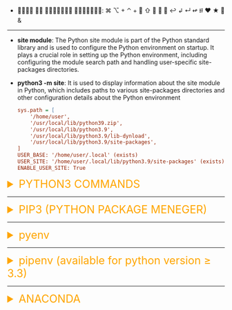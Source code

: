 -   𝑳𝒊𝒔𝒕 𝒐𝒇 𝐔𝐬𝐞𝐟𝐮𝐥𝐥 𝑺𝒚𝒎𝒃𝒐𝒍𝒔: ⌘ ⌥ + ⌃ + ⤶ ⇧  ⤶ ⬋ ↩︎ ↲ ↵ ↫ ⭿ ♥ ★ 🎾 &

---

-   **site module**: The Python site module is part of the Python standard library and is used to configure the Python environment on startup. It plays a crucial role in setting up the Python environment, including configuring the module search path and handling user-specific site-packages directories.

-   **python3 -m site**: It is used to display information about the site module in Python, which includes paths to various site-packages directories and other configuration details about the Python environment

    ```ini
    sys.path = [
        '/home/user',
        '/usr/local/lib/python39.zip',
        '/usr/local/lib/python3.9',
        '/usr/local/lib/python3.9/lib-dynload',
        '/usr/local/lib/python3.9/site-packages',
    ]
    USER_BASE: '/home/user/.local' (exists)
    USER_SITE: '/home/user/.local/lib/python3.9/site-packages' (exists)
    ENABLE_USER_SITE: True
    ```

<details><summary style="font-size:25px;color:Orange"> PYTHON3 COMMANDS </summary>

-   [Corey: How to Set the Path and Switch Between Different Versions/Executables (Mac & Linux)](https://www.youtube.com/watch?v=PUIE7CPANfo&list=PL-osiE80TeTskrapNbzXhwoFUiLCjGgY7&index=14&t=1218s)

```python
>>> import sys
>>> sys.argv
>>> sys.executable
    '/Library/Frameworks/Python.framework/Versions/3.7/bin/python3'
```

-   MY PYTHON EXECUTABLES:

    -   `/usr/local/Cellar/python3/3.7.3/bin`
    -   `/Library/Frameworks/Python.framework/Versions`
    -   `/usr/local/Cellar` → paths of various python versions.
    -   `/usr/local/opt/` → These python executables are actually symlinks of python in `/usr/local/Cellar`
    -   `/usr/local/opt/python@3.9/bin/python3.9` → PATH of python3.9:

-   `$ type python`
-   `$ which python`
-   `$ which -a python3` → locate all (-a) python3 file in the user's path

-   `$ python3 -V` → Version of the current executalbe python3.
-   `$ whereis python3` → /usr/bin/python3
-   `$ echo $PATH` → show the path variable of my machine.
-   `$ type python3` → python3 is hashed (/usr/local/bin/python3)
-   `$ man python3`
-   `$ python3 module_name.py [arg1, ..., argn]` → Run python file from command line
-   🔥 `$ python3 -m pydoc <package_name>` → print out the documents of the given package.
-   🔥 `$ python3 -m site` → print the path of python3's site-packages
-   `$ python3 -m site --user-base`
-   `$ python3 setup.py install --prefix=~`
    -   'cd' into the module directory that contains `setup.py` and run the install command above.
    -   Instalation of dependencies through the `setup.py` file of the given project
-   `$ python3 setup.py -q deps` → show available dependency groups
-   `$ python3 setup.py -q deps --dep-groups=core,vision` → print dependency list for specified groups
-   `$ python3 setup.py -q deps --help` → see all options
-   `$ python3 setup.py sdist bdist_wheel`
-   🔥 `$ pip3 install -e .` → Install a custom package in editable mode.

-   Installing a Bash Kernel:

    -   `$ python -m venv .venv`
    -   `$ source .venv/bin/activate`
    -   `$ pip install bash_kernel`
    -   `$ pip install ipykernel`
    -   `$ python -m bash_kernel.install`
    -   `$ rm -fr bash_kernel`

-   Installing a MySQL Kernel:

    -   `$ pip install mysql_kernel`
    -   `$ python -m mysql_kernel.install`

-   Run Jupyter from Virtual Environment:

    -   `$ python -m venv .venv`
    -   `$ source .venv/bin/activate`
    -   `$ pip install ipykernel`
    -   `$ ipython kernel install --user --name=jnb_flaskapp_env`
    -   `$ jupyter notebook`
        -   select `jnb_flaskapp_env` from select manu of jupyter karnel.
    -   Installed kernelspec jnb_flaskapp_env in $HOME/Library/Jupyter/kernels/jnb_flaskapp_env

-   `$ jupyter kernelspec list`
-   `$ jupyter kernelspec remove kernel_name`

### python3 Virtual Environment: (python version ≥ 3.3)

-   [How to Use Virtual Environments with the Built-In venv Module](https://www.youtube.com/watch?v=Kg1Yvry_Ydk&list=PL-osiE80TeTskrapNbzXhwoFUiLCjGgY7&index=25&t=0s)

-   `$ python3 -m venv -h` →
-   `$ python3 -m venv project_env ` → Create an python3 virtual environment by the name `project_env` in current directory
-   `$ python3 -m venv .venv` → Create an python3 virtual environment by the name `.venv` in current directory
-   `$ source project_env/bin/activate ` → activate the environment
-   `$ source .venv/bin/activate ` → activate the virtual environment (`.venv`) defined in your current directory
-   `$ deactivate ` → deactivate the active environment
-   `$ python3 -m venv project_env/venv ` → to keep the environment seperate from the project itself.
-   `$ source project_env/venv/bin/activate`
-   `$ which python`
-   `$ pip3 freeze ` → to displey the list of dependencies that you'd used in a requirement.txt file
-   `$ pip3 freeze > requirement.txt ` → create the requirement.txt file with the list of dependencies recorded in the current env.
-   `$ rm -rf project_env ` → to delete the environment, project_env
-   `$ pip3 install -r requirement.txt ` → install the dependencies recorded in requirement.txt into the environment
-   `$ python3 -m venv project_name_env --system-site-packages` → Make global site packages available into to your virtual environment
-   `$ pip3 list --local`

-   How to create python environment from requirment.txt (Python >= 3.6.x):
    -   `cd my_project`
    -   `sudo pip install virtualenv` --> This may already be installed
    -   `virtualenv .env` --> Create a virtual environment
    -   `source .env/bin/activate` --> Activate the virtual environment
    -   `pip install -r requirements.txt` --> Install dependencies
    -   `deactivate` --> Exit the virtual environment

</details>

---

<details><summary style="font-size:25px;color:Orange"> PIP3 (PYTHON PACKAGE MENEGER) </summary>

-   `$ which pip` → run the command from the newly created env
-   `$ pip3 -V` → Version of the pip3
-   `$ type pip3` → pip3 is `/usr/local/bin/pip3`
-   `$ pip3 <command> [options]`
-   `$ sudo -H pip3 install --upgrade pip3`
-   `$ python3 -m pip install --upgrade pip`
-   `$ python3 -m pip uninstall pip`

-   **HELP**:
    -   `$ pip3 -h`
    -   `$ pip3 <command> -h` → EX: `$ pip3 install -h`
-   `$ pip3 help` → Prints out all the availabel commands can be used in conjunction with pip3.
-   `$ pip3 <comand_name> help | -h` → Apply help command to the specified pip command. Ex. pip3 install -h. NOTE: The vertical var, '|', indicate 'OR'
-   `$ pip3 help install` → Provide help with pip3 'install' command.

-   `$ pip3 show <package_name>`
-   `$ pip3 show numpy`
-   `$ pip3 search <package_name>` → Ex. pip3 search numpy
-   `$ pip3 list`
-   `$ pip3 list [--outdated | -o]`
-   `$ pip3 list --local`
-   `$ pip3 install selenium -U` NOTE: `-U` → Update
-   `$ pip3 install -r requirements.txt` → Install all the packages mentioned in the 'requirment.txt' file.
-   `$ pip install Django==3.1.4 -t django_libraries` → Install Django in the given targated directory.
-   🔥 `$ pip3 uninstall -r requirements.txt` → Uninstall all the packages listed in the given requirements file
-   `$ pip3 install numpy`
-   `$ pip3 show numpy`
-   `$ pip3 uninstall --user selenium`
-   `$ pip3 uninstall [options] <package> ...`
-   `$ pip3 uninstall [options] -r <requirements file> ...`
-   `$ pip3 freeze` → to displey the list of dependencies that you'd used in a requirements.txt file
-   `$ pip3 freeze > requirements.txt` → create the requirements.txt file with the list of dependencies recorded in the current env.
-   `$ pip3 install -r requirements.txt` → install the dependencies recorded in requirement.txt into the environment
-   🔥 `$ pip3 install -e .` → Install a custom package in editable mode.

</details>

---

<details><summary style="font-size:25px;color:Orange"> pyenv </summary>

-   [pyenv doc](https://github.com/pyenv/pyenv-installer)
-   [How to Install and Run Multiple Python Versions on macOS](https://www.youtube.com/watch?v=31WU0Dhw4sk)

pyenv is a popular tool for managing multiple versions of Python on a single system. It simplifies the process of switching between different Python versions and managing project-specific Python environments. Here are the key features and uses of pyenv in the context of Python programming:

-   **Multiple Python Versions**: pyenv allows you to install and use multiple versions of Python simultaneously. This is particularly useful for testing your code against different Python versions or using different versions for different projects.
-   **Version Switching**: You can easily switch between different Python versions using simple commands. This helps in maintaining compatibility with various projects that might require different Python versions.
-   **Local and Global Versions**: pyenv enables setting a global Python version that is used system-wide. Additionally, you can set local Python versions for specific projects, ensuring that each project uses the correct version of Python without interfering with others.
-   **Plugin Support**: pyenv can be extended with plugins, such as pyenv-virtualenv, which integrates virtual environment management. This further enhances its capabilities by allowing the creation and management of isolated Python environments for different projects.

-   `$ brew install pyenv`
-   `$ brew install pyenv-virtualenv` → [Install pyenv-virtualenv](https://github.com/pyenv/pyenv-virtualenv)

    -   `$ pyenv virtualenvs`
    -   `$ pyenv activate <virtualenv_name>`
    -   `$ pyenv deactivate`
    -   `$ pyenv virtualenv-delete virtualenv_name`

-   `$ pyenv` → list out all _pyenv_ commands.
-   `$ pyenv help <command>` → Provide information on the specified command.
-   `$ pyenv versions` → List out all the installed python versions in your machine.
-   `$ pyenv install -l` → List out all the python versions available to install.
-   `$ pyenv install 3.9.7` → Install python3.9.7 through pyenv.
-   `$ pyenv global 3.9.7` → Set the given python version as your global python.
-   `$ pyenv install 3.10.0rc2` → Install latest release candidate (rc) of your current python version.
-   `$ pyenv local 3.10.0rc2` → Install latest release candidate as dot python version for this project.
-   `$ python -m venv .venv` → Create python environment from the `..python` version.
-   `$ pyenv `

-   Some useful pyenv commands are:
    -   `$ pyenv --version` → Display the version of pyenv
    -   `$ pyenv commands` → List all available pyenv commands
    -   `$ pyenv exec` → Run an executable with the selected Python version
    -   `$ pyenv global` → Set or show the global Python version(s)
    -   `$ pyenv help` → Display help for a command
    -   `$ pyenv hooks` → List hook scripts for a given pyenv command
    -   `$ pyenv init` → Configure the shell environment for pyenv
    -   `$ pyenv install` → Install a Python version using python-build
    -   `$ pyenv latest` → Print the latest installed or known version with the given prefix
    -   `$ pyenv local` → Set or show the local application-specific Python version(s)
    -   `$ pyenv prefix` → Display prefixes for Python versions
    -   `$ pyenv rehash` → Rehash pyenv shims (run this after installing executables)
    -   `$ pyenv root` → Display the root directory where versions and shims are kept
    -   `$ pyenv shell` → Set or show the shell-specific Python version
    -   `$ pyenv shims` → List existing pyenv shims
    -   `$ pyenv uninstall` → Uninstall Python versions
    -   `$ pyenv version` → Show the current Python version(s) and its origin
    -   `$ pyenv version-file` → Detect the file that sets the current pyenv version
    -   `$ pyenv version-name` → Show the current Python version
    -   `$ pyenv version-origin` → Explain how the current Python version is set
    -   `$ pyenv versions` → List all Python versions available to pyenv
    -   `$ pyenv whence` → List all Python versions that contain the given executable
    -   `$ pyenv which` → Display the full path to an executable

#### Create and Mange Virtural Environment using 'pyenv'

-   `pyenv-virtualenv` is a plugin for `pyenv` that facilitates the creation and management of Python virtual environments. This integration allows you to create virtual environments that are associated with specific Python versions managed by `pyenv`

-   `$ pyenv install 3.9.5 ` --> Ensure Python 3.9.5 is installed
-   `$ pyenv virtualenv 3.9.5 myenv` --> create a virtual environment with a specific version of Python using the pyenv virtualenv command.
-   `$ pyenv virtualenvs ` --> To list all virtual environments managed by `pyenv-virtualenv`
-   `$ pyenv activate myenv ` --> To activate a virtual environment
-   `$ pyenv deactivate` --> To deactivate the currently active virtual environment
-   `$ pyenv uninstall myenv` --> To remove an existing virtual environment
-   `$ pyenv ` -->
-   `$ pyenv ` -->
-   `$ pyenv ` -->

-   **Set a Local Virtual Environment**: You can set a virtual environment to be used automatically in a specific project directory by creating a `.python-version` file in that directory. This can be done with the pyenv local command:
    -   `$ pyenv local myenv` -->

</details>

---

<details><summary style="font-size:25px;color:Orange"> pipenv (available for python version ≥ 3.3) </summary>

-   [Corey: Easily Manage Packages and Virtual Environments](https://www.youtube.com/watch?v=zDYL22QNiWk&list=PL-osiE80TeTskrapNbzXhwoFUiLCjGgY7&index=23&t=672s)
-   [Pipenv & Virtual Environments](https://pipenv-fork.readthedocs.io/en/latest/install.html#installing-pipenv)
-   `$ NOTE: pipenv should be added to the PATH in order to pipenv be recognized by Terminal.`

pipenv is a dependency management tool for Python that aims to combine the functionalities of pip (Python's package installer) and virtualenv (a tool to create isolated Python environments). It provides a unified approach to managing project dependencies, ensuring that your project's environment is isolated and all dependencies are properly managed.

-   **Virtual Environment Management**: pipenv automatically creates and manages a virtual environment for your project, eliminating the need to manually create virtual environments with virtualenv or pyenv-virtualenv.
-   **Dependency Management**: pipenv uses a Pipfile to specify project dependencies, replacing the traditional requirements.txt file. This Pipfile allows for more flexibility and readability.
-   **Lockfile for Reproducible Builds**: pipenv generates a Pipfile.lock, which locks the exact versions of dependencies, ensuring that your project builds are reproducible and consistent across different environments.
-   **Integration with pip**: pipenv leverages pip for package installation, ensuring compatibility with the broader Python ecosystem.
-   **Unified Workflow**: pipenv provides a single command-line interface for managing both virtual environments and dependencies, streamlining the workflow.
-   **Security**: pipenv can check for known security vulnerabilities in your dependencies using the pipenv check command, which is powered by the Python Packaging Authority's safety database.

-   Important Pipenv related paths:

    -   `/Users/a.momin/.local/share/virtualenvs`

-   `$ pip3 install pipenv`
-   `$ pipenv --python 3.7`

    -   `$ pipenv --python /usr/local/Cellar/python@3.9/3.9.13_1/Frameworks/Python.framework/Versions/3.9/bin/python3.9`
    -   `$ pipenv --python /usr/local/Cellar/python@3.10/3.10.4/bin/python3.10`
    -   Create a new project using Python 3.7, specifically

-   `$ pipenv --help | -h`
-   `$ pipenv --py`
-   `$ pipenv --venv`
    -   Returns the path of activated environment (pipenv)
    -   Output Python interpreter information.
-   `$ pipenv install` → create pip env and install packages from pipfile.lock
-   `$ pipenv install requests`
-   `$ pipenv uninstall requests`
-   `$ exit` → deactivate environment
-   `$ pipenv shell` → To activate this project in the virtualenv
-   `$ pipenv run` → Alternative to <pipenv shell>, run a command inside the virtualenv
-   `$ pipenv run python`
-   `$ pipenv run python script.py` → run script.py in context of env. without activating it.
-   `$ pipenv install -r ../requirment.txt` → install several packages from existing project using requirment.txt (a text file containing list of dependencies a project needs) file
-   `$ pipenv lock -r`
-   `$ pipenv install pytest --dev` → way to keep dev packages seperate from build packages
-   `$ pipenv --python 3.6` → change the python version to 3.6 in the env from existing version. Before running the command mannual change is need inside the pipfile: existing version to 3.6
-   `$ pipenv --rm` → remove the the environment. Note: the Pipfile is not removed.
-   `$ pipenv --venv` → path to the virtual env
-   `$ pipenv check`
-   `$ pipenv install` → install from the `Pipfile`
-   `$ pipenv graph` → Show a graph of your installed dependencies
-   `$ popenv lock`
-   `$ pipenv install --ignore-Pipfile`

</details>

---

<details><summary style="font-size:25px;color:Orange"> ANACONDA </summary>

-   [ANACONDA Documentations](https://conda.io/projects/conda/en/latest/user-guide/index.html)
-   [Corey Schafer: How to manage multiple version and environments of python](https://www.youtube.com/watch?v=cY2NXB_Tqq0)
-   path = `/Users/a.momin/opt/anaconda3` → Installed here so that only installing user can use the Conda distribution.
-   path = `/opt/anaconda3` → Installed here so that all user of the machine can use Anaconda.
-   `$ conda install bash_kernel -c conda-forge`

-   `$ conda init <SHELL_NAME>` → To initialize your shell for the first time.
-   `$ conda init bash` → Appends lines of codes to `.bash_profile` file
-   `$ conda clean --all` --> Conda maintains a package cache that can grow large over time. Clearing the cache can free up significant space.

-   #### conda help:

    -   `$ conda -h`
    -   `$ conda <command> -h` → EX. conda remove -h
    -   `$ conda create -H`
    -   `$ conda env -h`
    -   `$ conda env remove -h`
    -   `$ conda config remove -h`

-   #### conda config:

    -   `$ conda config --describe [DESCRIBE [DESCRIBE ...]]` → Describe given configuration parameters. If no arguments given, show information for all configuration parameters.
    -   `$ conda config --set auto_activate_base false` → To prevent Conda from activating the base environment by default?
    -   `$ conda config --add channels conda-forge` → Add the conda-forge channel:
    -   `$ conda config --show channels` -

-   FastAI:

    -   git clone https://github.com/fastai/fastai.git
    -   cd fastai

-   `$ conda activate fastai-cpu`
-   `$ 🔥 conda info`
-   `$ 🔥 conda info --envs` → To see a list of all of your environments

-   #### conda env:

    -   `$ 🔥 conda env list` → To see a list of all of your environments
    -   `$ 🔥 conda env export > environent.yml` → export virtual environent into environent file.
    -   `$ 🔥 conda env create -f environment-cpu.yml` → Create a new python project environment using conda package manager
    -   `$ 🔥 conda env create -f bio-env.txt -n env_name` → Create a new project environment using text file.
    -   `$ 🔥 conda env remove --name environent_name` → Remove/Delete the environment by the name `environent_name`

-   #### conda create/remove:

    -   `$ conda create -n env_name -y` → Create a environment with the given name, env_name
    -   `$ conda create --name conda_env_name <first_pkg second_pkg ...>`
    -   `$ conda create --name bio-env biopython` → Stack commands: create a new environment, name it bio-env and install the biopython package
    -   `$ conda create --name conda_env_name27 python=2.7 <a_pythone_package>` → Create a new python 2.7 project environment using conda package manager
    -   `$ 🔥 conda env create -f environment-cpu.yml` → Create a new python project environment using conda package manager
    -   `$ 🔥 conda env create -f requirements.txt -n  env_name` → Create a new project environment using text file.
    -   `$ conda remove --name conda_env_name --all` → Remove the specified environment
    -   `$ conda remove --name conda_env_name <package_name>` → Remove the specified package_name from specified environment.
    -   `$ 🔥 conda env remove --name environent_name` → Remove/Delete the environment by the name `environent_name`

-   🔥 `$ conda list` → list out the packages in the current environments
-   `$ conda list --explicit > pkgs.txt` → Export an environment with exact package versions for one OS
-   🔥 `$ conda list --export > requirements.txt`
-   `$ conda update -n base -c defaults conda`
-   `$ conda activate conda_env_name` → To activate this environment. Ex. conda activate fastai-cpu
-   `$ source activate conda_env_name` → To activate the environent
-   `$ conda deactivate` → To deactivate an active environment
-   `$ source deactivate` → To deactivate an active environment
-   `$ conda install -c pytorch pytorch`

##### [How to Manage Multiple Projects, Virtual Environments, and Environment Variables](https://www.youtube.com/watch?v=cY2NXB_Tqq0&list=PL-osiE80TeTt2d9bfVyTiXJA-UTHn6WwU&index=16)

-   Create a bash file in corresponding conda environment.
    -   mkdir -p $HOME/opt/anaconda3/envs/fastai/etc/conda/activate.d
    -   mkdir -p $HOME/opt/anaconda3/envs/fastai/etc/conda/deactivate.d
    -   touch $HOME/opt/anaconda3/envs/fastai/etc/conda/activate.d/env_vars.sh
        -   #!/bin/sh
        -   export SECRET_KEY='SDFLKJ;LASKJF;LAKSD;L'
        -   export DATABASE_URI="postgresql://user:pass@bd_server:5432/test_db"
    -   touch $HOME/opt/anaconda3/envs/fastai/etc/conda/deactivate.d/env_vars.sh
        -   #!/bin/sh
        -   unset SECRET_KEY
        -   unset DATABASE_URI

</details>
